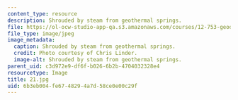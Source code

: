 ```yaml
---
content_type: resource
description: Shrouded by steam from geothermal springs.
file: https://ol-ocw-studio-app-qa.s3.amazonaws.com/courses/12-753-geodynamics-seminar-spring-2006/6b3eb004fe6748294a7d58ce0e00c29f_21.jpg
file_type: image/jpeg
image_metadata:
  caption: Shrouded by steam from geothermal springs.
  credit: Photo courtesy of Chris Linder.
  image-alt: Shrouded by steam from geothermal springs.
parent_uid: c3d972e9-df6f-b026-6b2b-4704032328e4
resourcetype: Image
title: 21.jpg
uid: 6b3eb004-fe67-4829-4a7d-58ce0e00c29f
---
```


